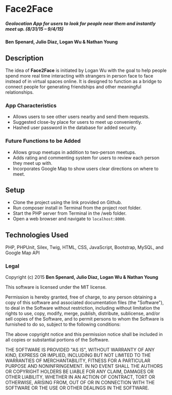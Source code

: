 # Face2Face

##### Geolocation App for users to look for people near them and instantly meet up. (8/31/15 – 9/4/15)

#### Ben Spenard, Julio Diaz, Logan Wu & Nathan Young

## Description

The idea of **Face2Face** is initiated by Logan Wu with the goal to help people spend more real  time interacting with strangers in person face to face instead of in virtual spaces online. It is designed to function as a bridge to connect people for generating friendships and other meaningful relationships.

### App Characteristics
* Allows users to see other users nearby and send them requests.
* Suggested close-by place for users to meet up conveniently.
* Hashed user password in the database for added security.

### Future Functions to be Added
* Allows group meetups in addition to two-person meetups.
* Adds rating and commenting system for users to review each person they meet up with.
* Incorporates Google Map to show users clear directions on where to meet.

## Setup
* Clone the project using the link provided on Github.
* Run composer install in Terminal from the project root folder.
* Start the PHP server from Terminal in the /web folder.
* Open a web browser and navigate to ```localhost:8000```.

## Technologies Used

PHP, PHPUnit, Silex, Twig, HTML, CSS, JavaScript, Bootstrap, MySQL, and Google Map API

### Legal

Copyright (c) 2015 **Ben Spenard, Julio Diaz, Logan Wu & Nathan Young**

This software is licensed under the MIT license.

Permission is hereby granted, free of charge, to any person obtaining a copy
of this software and associated documentation files (the "Software"), to deal
in the Software without restriction, including without limitation the rights
to use, copy, modify, merge, publish, distribute, sublicense, and/or sell
copies of the Software, and to permit persons to whom the Software is
furnished to do so, subject to the following conditions:

The above copyright notice and this permission notice shall be included in
all copies or substantial portions of the Software.

THE SOFTWARE IS PROVIDED "AS IS", WITHOUT WARRANTY OF ANY KIND, EXPRESS OR
IMPLIED, INCLUDING BUT NOT LIMITED TO THE WARRANTIES OF MERCHANTABILITY,
FITNESS FOR A PARTICULAR PURPOSE AND NONINFRINGEMENT. IN NO EVENT SHALL THE
AUTHORS OR COPYRIGHT HOLDERS BE LIABLE FOR ANY CLAIM, DAMAGES OR OTHER
LIABILITY, WHETHER IN AN ACTION OF CONTRACT, TORT OR OTHERWISE, ARISING FROM,
OUT OF OR IN CONNECTION WITH THE SOFTWARE OR THE USE OR OTHER DEALINGS IN
THE SOFTWARE.
